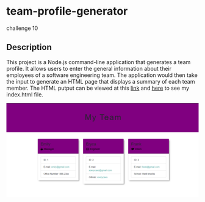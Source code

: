 # team-profile-generator
challenge 10

## Description
This project is a Node.js command-line application that generates a team profile. It allows users to enter the general information about their employees of a software engineering team. The application would then take the input to generate an HTML page that displays a summary of each team member.
The HTML putput can be viewed at this [link](https://xoerycaxo.github.io/team-profile-generator/) and [here](https://github.com/xoerycaxo/team-profile-generator/blob/main/dist/index.html) to see my index.html file.

![Screenshot](./assets/images/team-profile-generator.png)